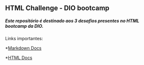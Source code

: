 ## HTML Challenge - DIO bootcamp



##### Este repositório é destinado aos 3 desafios presentes no HTML bootcamp da DIO. 



Links importantes:

*[Markdown Docs](https://docs.pipz.com/central-de-ajuda/learning-center/guia-basico-de-markdown#open)

*[HTML Docs](https://www.w3schools.com/tags/)



